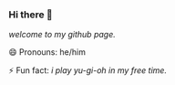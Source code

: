 ### Hi there 👋
*welcome to my github page.*

😄 Pronouns: he/him

⚡ Fun fact: *i play yu-gi-oh in my free time.*
